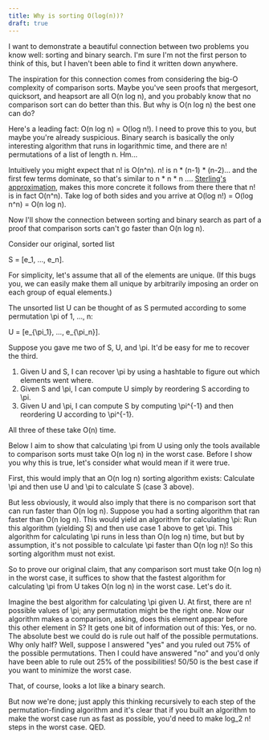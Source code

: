 ```yaml
---
title: Why is sorting O(log(n))?
draft: true
---
```


I want to demonstrate a beautiful connection between two problems you know well:
sorting and binary search.  I'm sure I'm not the first person to think of this,
but I haven't been able to find it written down anywhere.

The inspiration for this connection comes from considering the big-O complexity
of comparison sorts.  Maybe you've seen proofs that mergesort, quicksort, and
heapsort are all O(n log n), and you probably know that no comparison sort can do
better than this. But why is O(n log n) the best one can do?

Here's a leading fact: O(n log n) = O(log n!).  I need to prove this to you, but
maybe you're already suspicious.  Binary search is basically the only
interesting algorithm that runs in logarithmic time, and there are n!
permutations of a list of length n.  Hm...

Intuitively you might expect that n! is O(n^n).  n! is n * (n-1) * (n-2)... and
the first few terms dominate, so that's similar to n * n * n ....  [Sterling's
approximation](https://en.wikipedia.org/wiki/Stirling%27s_approximation), makes
this more concrete it follows from there there that n! is in fact O(n^n).  Take
log of both sides and you arrive at O(log n!) = O(log n^n) = O(n log n).

Now I'll show the connection between sorting and binary search as part of a
proof that comparison sorts can't go faster than O(n log n).

Consider our original, sorted list

  S = [e_1, ..., e_n].

For simplicity, let's assume that all of the elements are unique.  (If this bugs
you, we can easily make them all unique by arbitrarily imposing an order on each
group of equal elements.)

The unsorted list U can be thought of as S permuted according to some
permutation \pi of 1, ..., n:

  U = [e_{\pi_1}, ..., e_{\pi_n}].

Suppose you gave me two of S, U, and \pi.  It'd be easy for me to recover the
third.

 1. Given U and S, I can recover \pi by using a hashtable to figure out which
    elements went where.
 2. Given S and \pi, I can compute U simply by reordering S according to \pi.
 3. Given U and \pi, I can compute S by computing \pi^{-1} and then reordering U
    according to \pi^{-1}.

All three of these take O(n) time.

Below I aim to show that calculating \pi from U using only the tools available
to comparison sorts must take O(n log n) in the worst case.  Before I show you
why this is true, let's consider what would mean if it were true.

First, this would imply that an O(n log n) sorting algorithm exists: Calculate
\pi and then use U and \pi to calculate S (case 3 above).

But less obviously, it would also imply that there is no comparison sort that
can run faster than O(n log n).  Suppose you had a sorting algorithm that ran
faster than O(n log n).  This would yield an algorithm for calculating \pi: Run
this algorithm (yielding S) and then use case 1 above to get \pi.  This
algorithm for calculating \pi runs in less than O(n log n) time, but but by
assumption, it's not possible to calculate \pi faster than O(n log n)!  So
this sorting algorithm must not exist.

So to prove our original claim, that any comparison sort must take O(n log n) in
the worst case, it suffices to show that the fastest algorithm for calculating
\pi from U takes O(n log n) in the worst case.  Let's do it.

Imagine the best algorithm for calculating \pi given U.  At first, there are n!
possible values of \pi; any permutation might be the right one.  Now our
algorithm makes a comparison, asking, does this element appear before this other
element in S?  It gets one bit of information out of this: Yes, or no.  The
absolute best we could do is rule out half of the possible permutations.  Why
only half?  Well, suppose I answered "yes" and you ruled out 75% of the possible
permutations.  Then I could have answered "no" and you'd only have been able to
rule out 25% of the possibilities!  50/50 is the best case if you want to
minimize the worst case.

That, of course, looks a lot like a binary search.

But now we're done; just apply this thinking recursively to each step of the
permutation-finding algorithm and it's clear that if you built an algorithm to
make the worst case run as fast as possible, you'd need to make log_2 n! steps
in the worst case.  QED.
